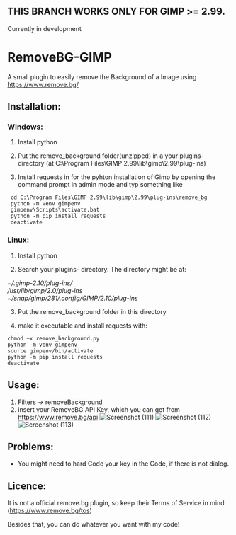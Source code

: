 ## THIS BRANCH WORKS ONLY FOR GIMP >= 2.99. 
Currently in development

# RemoveBG-GIMP
A small plugin to easily remove the Background of a Image using https://www.remove.bg/

## Installation:
### Windows: 
1. Install python

2. Put the remove_background folder(unzipped) in a your plugins- directory (at C:\Program Files\GIMP 2.99\lib\gimp\2.99\plug-ins)

3. Install requests in for the pyhton installation of Gimp by opening the command prompt in admin mode and typ something like
```
 cd C:\Program Files\GIMP 2.99\lib\gimp\2.99\plug-ins\remove_bg   
 python -m venv gimpenv
 gimpenv\Scripts\activate.bat
 python -m pip install requests
 deactivate
```

### Linux: 
1. Install python

2. Search your plugins- directory. The directory might be at:

 *~/.gimp-2.10/plug-ins/*        
 */usr/lib/gimp/2.0/plug-ins*      
 *~/snap/gimp/281/.config/GIMP/2.10/plug-ins*

3. Put the remove_background folder in this directory

4. make it executable and install requests with: 

```
chmod +x remove_background.py
python -m venv gimpenv
source gimpenv/bin/activate
python -m pip install requests
deactivate
```
 

## Usage:
1. Filters -> removeBackground
2. insert your RemoveBG API Key, which you can get from https://www.remove.bg/api
![Screenshot (111)](https://user-images.githubusercontent.com/66686353/84802853-773a8080-b001-11ea-9c1a-5da90977a010.png)
![Screenshot (112)](https://user-images.githubusercontent.com/66686353/84803152-e1532580-b001-11ea-9bf5-ff2061c3f061.png)
![Screenshot (113)](https://user-images.githubusercontent.com/66686353/84802857-786bad80-b001-11ea-9bdd-be2c37bbea8d.png)

## Problems:
- You might need to hard Code your key in the Code, if there is not dialog.


## Licence:
It is not a official remove.bg plugin, so keep their Terms of Service in mind (https://www.remove.bg/tos)

Besides that, you can do whatever you want with my code!
